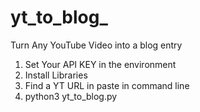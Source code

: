 # yt_to_blog_
Turn Any YouTube Video into a blog entry

1. Set Your API KEY in the environment
2. Install Libraries
3. Find a YT URL in paste in command line
4. python3 yt_to_blog.py <url>
